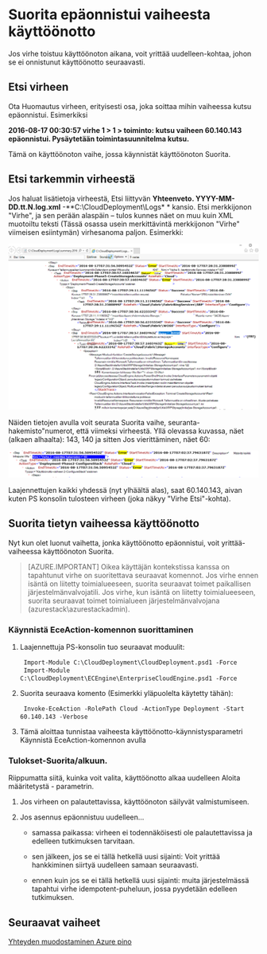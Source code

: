 <properties
    pageTitle="Suorita käyttöönoton epäonnistui vaiheesta | Microsoft Azure"
    description="Jos virhe toistuu käyttöönoton aikana, voit yrittää uudelleen-kohtaa, johon se ei onnistunut käyttöönotto seuraavasti."
    services="azure-stack"
    documentationCenter=""
    authors="ErikjeMS"
    manager="byronr"
    editor=""/>

<tags
    ms.service="azure-stack"
    ms.workload="na"
    ms.tgt_pltfrm="na"
    ms.devlang="na"
    ms.topic="get-started-article"
    ms.date="09/26/2016"
    ms.author="erikje"/>
    
# <a name="rerun-a-deployment-from-a-failed-step"></a>Suorita epäonnistui vaiheesta käyttöönotto
  
Jos virhe toistuu käyttöönoton aikana, voit yrittää uudelleen-kohtaa, johon se ei onnistunut käyttöönotto seuraavasti.

## <a name="find-the-failure"></a>Etsi virheen

Ota Huomautus virheen, erityisesti osa, joka soittaa mihin vaiheessa kutsu epäonnistui. Esimerkiksi

**2016-08-17 00:30:57 virhe 1 > 1 > toiminto: kutsu vaiheen 60.140.143 epäonnistui. Pysäytetään toimintasuunnitelma kutsu.**

Tämä on käyttöönoton vaihe, jossa käynnistät käyttöönoton Suorita.

## <a name="find-more-detail-on-the-failure"></a>Etsi tarkemmin virheestä

Jos haluat lisätietoja virheestä, Etsi liittyvän **Yhteenveto. YYYY-MM-DD.tt.N.log.xml** -**C:\CloudDeployment\Logs\* * kansio.
Etsi merkkijonon "Virhe", ja sen perään alaspäin – tulos kunnes näet on muu kuin XML muotoiltu teksti (Tässä osassa usein merkittävintä merkkijonon "Virhe" viimeisen esiintymän) virhesanoma paljon. Esimerkki:

![Esimerkki: Virhe](media/azure-stack-rerun-deploy/image01.png)

Näiden tietojen avulla voit seurata Suorita vaihe, seuranta-hakemisto"numerot, että viimeksi virheestä. Yllä olevassa kuvassa, näet (alkaen alhaalta): 143, 140 ja sitten Jos vierittäminen, näet 60:

![Esimerkki: Virhe](media/azure-stack-rerun-deploy/image02.png)

Laajennettujen kaikki yhdessä (nyt ylhäältä alas), saat 60.140.143, aivan kuten PS konsolin tulosteen virheen (joka näkyy "Virhe Etsi"-kohta).

## <a name="rerun-the-deployment-at-a-specific-step"></a>Suorita tietyn vaiheessa käyttöönotto

Nyt kun olet luonut vaihetta, jonka käyttöönotto epäonnistui, voit yrittää-vaiheessa käyttöönoton Suorita.

> [AZURE.IMPORTANT] Oikea käyttäjän kontekstissa kanssa on tapahtunut virhe on suoritettava seuraavat komennot. Jos virhe ennen isäntä on liitetty toimialueeseen, suorita seuraavat toimet paikallisen järjestelmänvalvojatili. Jos virhe, kun isäntä on liitetty toimialueeseen, suorita seuraavat toimet toimialueen järjestelmänvalvojana (azurestack\azurestackadmin).

### <a name="execute-the-invoke-eceaction-command"></a>Käynnistä EceAction-komennon suorittaminen

1. Laajennettuja PS-konsolin tuo seuraavat moduulit:

        Import-Module C:\CloudDeployment\CloudDeployment.psd1 -Force
        Import-Module C:\CloudDeployment\ECEngine\EnterpriseCloudEngine.psd1 -Force 

2. Suorita seuraava komento (Esimerkki yläpuolelta käytetty tähän):

        Invoke-EceAction -RolePath Cloud -ActionType Deployment -Start 60.140.143 -Verbose

3.  Tämä aloittaa tunnistaa vaiheesta käyttöönotto-käynnistysparametri Käynnistä EceAction-komennon avulla

### <a name="results-of-a--rerun-start"></a>Tulokset-Suorita/alkuun.

Riippumatta siitä, kuinka voit valita, käyttöönotto alkaa uudelleen Aloita määritetystä - parametrin.

1.  Jos virheen on palautettavissa, käyttöönoton säilyvät valmistumiseen.

2.  Jos asennus epäonnistuu uudelleen...
    
    - samassa paikassa: virheen ei todennäköisesti ole palautettavissa ja edelleen tutkimuksen tarvitaan.

    - sen jälkeen, jos se ei tällä hetkellä uusi sijainti: Voit yrittää hankkiminen siirtyä uudelleen samaan seuraavasti.

    - ennen kuin jos se ei tällä hetkellä uusi sijainti: muita järjestelmässä tapahtui virhe idempotent-puheluun, jossa pyydetään edelleen tutkimuksen.

## <a name="next-steps"></a>Seuraavat vaiheet

[Yhteyden muodostaminen Azure pino](azure-stack-connect-azure-stack.md)







